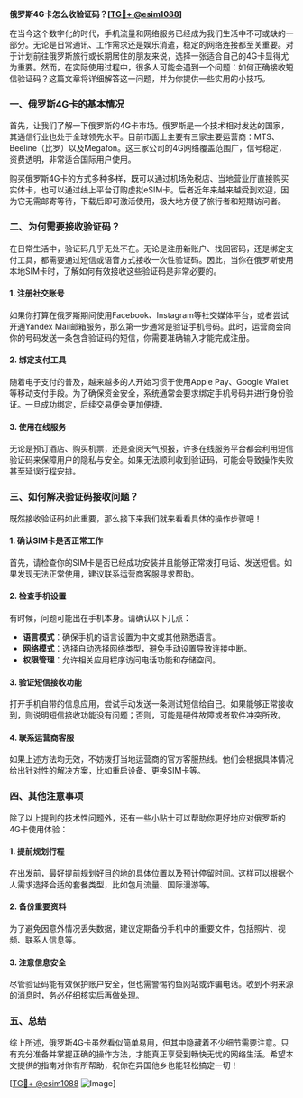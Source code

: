 **俄罗斯4G卡怎么收验证码？[[TG💪+ @esim1088](https://t.me/s/esim1088)]**

在当今这个数字化的时代，手机流量和网络服务已经成为我们生活中不可或缺的一部分。无论是日常通讯、工作需求还是娱乐消遣，稳定的网络连接都至关重要。对于计划前往俄罗斯旅行或长期居住的朋友来说，选择一张适合自己的4G卡显得尤为重要。然而，在实际使用过程中，很多人可能会遇到一个问题：如何正确接收短信验证码？这篇文章将详细解答这一问题，并为你提供一些实用的小技巧。

### 一、俄罗斯4G卡的基本情况

首先，让我们了解一下俄罗斯的4G卡市场。俄罗斯是一个技术相对发达的国家，其通信行业也处于全球领先水平。目前市面上主要有三家主要运营商：MTS、Beeline（比罗）以及Megafon。这三家公司的4G网络覆盖范围广，信号稳定，资费透明，非常适合国际用户使用。

购买俄罗斯4G卡的方式多种多样，既可以通过机场免税店、当地营业厅直接购买实体卡，也可以通过线上平台订购虚拟eSIM卡。后者近年来越来越受到欢迎，因为它无需邮寄等待，下载后即可激活使用，极大地方便了旅行者和短期访问者。

### 二、为何需要接收验证码？

在日常生活中，验证码几乎无处不在。无论是注册新账户、找回密码，还是绑定支付工具，都需要通过短信或语音方式接收一次性验证码。因此，当你在俄罗斯使用本地SIM卡时，了解如何有效接收这些验证码是非常必要的。

#### 1. 注册社交账号
如果你打算在俄罗斯期间使用Facebook、Instagram等社交媒体平台，或者尝试开通Yandex Mail邮箱服务，那么第一步通常是验证手机号码。此时，运营商会向你的号码发送一条包含验证码的短信，你需要准确输入才能完成注册。

#### 2. 绑定支付工具
随着电子支付的普及，越来越多的人开始习惯于使用Apple Pay、Google Wallet等移动支付手段。为了确保资金安全，系统通常会要求绑定手机号码并进行身份验证。一旦成功绑定，后续交易便会更加便捷。

#### 3. 使用在线服务
无论是预订酒店、购买机票，还是查阅天气预报，许多在线服务平台都会利用短信验证码来保障用户的隐私与安全。如果无法顺利收到验证码，可能会导致操作失败甚至延误行程安排。

### 三、如何解决验证码接收问题？

既然接收验证码如此重要，那么接下来我们就来看看具体的操作步骤吧！

#### 1. 确认SIM卡是否正常工作
首先，请检查你的SIM卡是否已经成功安装并且能够正常拨打电话、发送短信。如果发现无法正常使用，建议联系运营商客服寻求帮助。

#### 2. 检查手机设置
有时候，问题可能出在手机本身。请确认以下几点：
- **语言模式**：确保手机的语言设置为中文或其他熟悉语言。
- **网络模式**：选择自动选择网络类型，避免手动设置导致连接中断。
- **权限管理**：允许相关应用程序访问电话功能和存储空间。

#### 3. 验证短信接收功能
打开手机自带的信息应用，尝试手动发送一条测试短信给自己。如果能够正常接收到，则说明短信接收功能没有问题；否则，可能是硬件故障或者软件冲突所致。

#### 4. 联系运营商客服
如果上述方法均无效，不妨拨打当地运营商的官方客服热线。他们会根据具体情况给出针对性的解决方案，比如重启设备、更换SIM卡等。

### 四、其他注意事项

除了以上提到的技术性问题外，还有一些小贴士可以帮助你更好地应对俄罗斯的4G卡使用体验：

#### 1. 提前规划行程
在出发前，最好提前规划好目的地的具体位置以及预计停留时间。这样可以根据个人需求选择合适的套餐类型，比如包月流量、国际漫游等。

#### 2. 备份重要资料
为了避免因意外情况丢失数据，建议定期备份手机中的重要文件，包括照片、视频、联系人信息等。

#### 3. 注意信息安全
尽管验证码能有效保护账户安全，但也需警惕钓鱼网站或诈骗电话。收到不明来源的消息时，务必仔细核实后再做处理。

### 五、总结

综上所述，俄罗斯4G卡虽然看似简单易用，但其中隐藏着不少细节需要注意。只有充分准备并掌握正确的操作方法，才能真正享受到畅快无忧的网络生活。希望本文提供的指南对你有所帮助，祝你在异国他乡也能轻松搞定一切！

[[TG💪+ @esim1088](https://t.me/s/esim1088) ![Image](https://i.postimg.cc/4NQfJmqS/Snipaste-2025-05-13-00-14-12.png)]